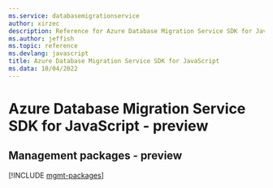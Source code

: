 ```yaml
---
ms.service: databasemigrationservice
author: xirzec
description: Reference for Azure Database Migration Service SDK for JavaScript
ms.author: jeffish
ms.topic: reference
ms.devlang: javascript
title: Azure Database Migration Service SDK for JavaScript
ms.data: 10/04/2022
---
```

# Azure Database Migration Service SDK for JavaScript - preview

## Management packages - preview
[!INCLUDE [mgmt-packages](database-migration-service-mgmt-index.md)]